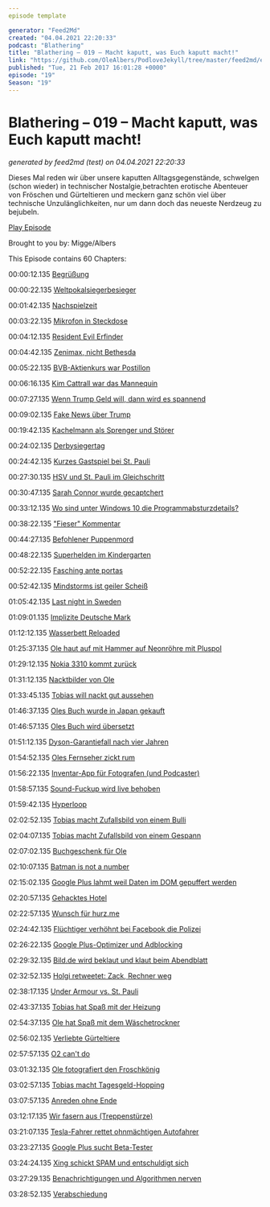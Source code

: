 ```yaml
---
episode template

generator: "Feed2Md"
created: "04.04.2021 22:20:33"
podcast: "Blathering"
title: "Blathering – 019 – Macht kaputt, was Euch kaputt macht!"
link: "https://github.com/OleAlbers/PodloveJekyll/tree/master/feed2md/example/export/seasons/2/2017/2/Blathering___019___Macht_kaputt__was_Euch_kaputt_macht_.md"
published: "Tue, 21 Feb 2017 16:01:28 +0000"
episode: "19"
Season: "19"
---
```


# Blathering – 019 – Macht kaputt, was Euch kaputt macht!
_generated by feed2md (test) on 04.04.2021 22:20:33_

Dieses Mal reden wir über unsere kaputten Alltagsgegenstände, schwelgen (schon wieder) in technischer Nostalgie,betrachten erotische Abenteuer von Fröschen und Gürteltieren und meckern ganz schön viel über technische Unzulänglichkeiten, nur um dann doch das neueste Nerdzeug zu bejubeln.

[Play Episode](https://www.blathering.de/podlove/file/178/s/feed/c/mp3/blathering_019.mp3)

Brought to you by: Migge/Albers

This Episode contains 60 Chapters:


00:00:12.135 [Begrüßung]()

00:00:22.135 [Weltpokalsiegerbesieger](https://de.wikipedia.org/wiki/Liste_der_Weltpokal-Spiele#Weltpokal_2001)

00:01:42.135 [Nachspielzeit](http://www.kicker.de/news/fussball/bundesliga/startseite/671553/artikel_nachspielzeit_das-sagen-die-regeln.html)

00:03:22.135 [Mikrofon in Steckdose](http://www.ip-phone-forum.de/showthread.php?t=258366)

00:04:12.135 [Resident Evil Erfinder](https://de.wikipedia.org/wiki/Shinji_Mikami)

00:04:42.135 [Zenimax, nicht Bethesda](https://de.wikipedia.org/wiki/ZeniMax_Media)

00:05:22.135 [BVB-Aktienkurs war Postillon](http://www.der-postillon.com/2017/02/bvb-gmbh-kg.html)

00:06:16.135 [Kim Cattrall war das Mannequin](https://de.wikipedia.org/wiki/Mannequin_(1987))

00:07:27.135 [Wenn Trump Geld will, dann wird es spannend](https://www.facebook.com/wochendaemmerung)

00:09:02.135 [Fake News über Trump](http://fernsehkritik.tv/folge-198/play/#110)

00:19:42.135 [Kachelmann als Sprenger und Störer](http://uebermedien.de/13027/journalisten-lassen-kachelmann-sprengen/)

00:24:02.135 [Derbysiegertag](https://www.facebook.com/DerUebersteiger/photos/pb.261722427883.-2207520000.1456060079./10153931960732884/?type=3&theater)

00:24:42.135 [Kurzes Gastspiel bei St. Pauli](http://www.transfermarkt.de/hedenstad-verlasst-fc-st-pauli-und-wechselt-zu-rosenborg/view/news/264950)

00:27:30.135 [HSV und St. Pauli im Gleichschritt]()

00:30:47.135 [Sarah Connor wurde gecaptchert](https://twitter.com/lachrob/status/831691552028241921)

00:33:12.135 [Wo sind unter Windows 10 die Programmabsturzdetails?](http://www.giga.de/downloads/windows-10/tipps/windows-10-ereignisanzeige-oeffnen-und-auslesen-so-gehts/)

00:38:22.135 ["Fieser" Kommentar](https://www.youtube.com/watch?v=v8tPgHi-8vo&lc=z13tsvqgolurc3sqx04chx3ggtmzdfyrbn40k)

00:44:27.135 [Befohlener Puppenmord](http://www.deutschlandfunk.de/versteckte-ueberwachungsmoeglichkeit-bundesnetzagentur.697.de.html?dram:article_id=379214)

00:48:22.135 [Superhelden im Kindergarten](http://science.orf.at/stories/2823349/)

00:52:22.135 [Fasching ante portas]()

00:52:42.135 [Mindstorms ist geiler Scheiß](https://www.lego.com/de-de/mindstorms/)

01:05:42.135 [Last night in Sweden](http://www.rp-online.de/politik/ausland/so-fangen-diktatoren-an-us-senator-mccain-attackiert-donald-trump-aid-1.6619833)

01:09:01.135 [Implizite Deutsche Mark](http://www.manager-magazin.de/politik/deutschland/trumps-wirtschaftsberater-peter-navarro-kritisiert-deutschland-a-1132539.html)

01:12:12.135 [Wasserbett Reloaded](https://www.wasserbettxl.de/)

01:25:37.135 [Ole haut auf mit Hammer auf Neonröhre mit Pluspol]()

01:29:12.135 [Nokia 3310 kommt zurück](http://www.giga.de/unternehmen/hmd-global/specials/nokia-3310-2017-das-unzerstoerbare-kult-handy-kehr-zurueck/)

01:31:12.135 [Nacktbilder von Ole]()

01:33:45.135 [Tobias will nackt gut aussehen](https://www.tobiasmigge.de/2017/02/14/2read-072-looking-good-naked/)

01:46:37.135 [Oles Buch wurde in Japan gekauft](http://alstervergnügen.com/)

01:46:57.135 [Oles Buch wird übersetzt](http://www.babelcube.com/)

01:51:12.135 [Dyson-Garantiefall nach vier Jahren](http://www.dyson.de/)

01:54:52.135 [Oles Fernseher zickt rum]()

01:56:22.135 [Inventar-App für Fotografen (und Podcaster)](https://mygearvault.com/)

01:58:57.135 [Sound-Fuckup wird live behoben]()

01:59:42.135 [Hyperloop](https://de.wikipedia.org/wiki/Hyperloop)

02:02:52.135 [Tobias macht Zufallsbild von einem Bulli](https://www.instagram.com/p/BQoMP09gYFe/)

02:04:07.135 [Tobias macht Zufallsbild von einem Gespann](https://www.flickr.com/photos/25208200@N06/32020895174/in/dateposted-public/)

02:07:02.135 [Buchgeschenk für Ole](https://www.tobiasmigge.de/2015/10/27/022-abenteuer-fotografie/)

02:10:07.135 [Batman is not a number](https://plus.google.com/+OleAlbers/posts/j2wvVyxRWQg)

02:15:02.135 [Google Plus lahmt weil Daten im DOM gepuffert werden]()

02:20:57.135 [Gehacktes Hotel](http://www.theverge.com/2017/1/30/14438226/hackers-austrian-hotel-bitcoin-ransom-ransomware)

02:22:57.135 [Wunsch für hurz.me](http://hurz.me/)

02:24:42.135 [Flüchtiger verhöhnt bei Facebook die Polizei](http://www.rp-online.de/nrw/staedte/geldern/fluechtiger-verhoehnt-bei-facebook-die-polizei-aid-1.6614971)

02:26:22.135 [Google Plus-Optimizer und Adblocking](https://chrome.google.com/webstore/detail/google%20-optimizer/edknapjhmlocokbpbihilmjmfmmddhop?hl=de)

02:29:32.135 [Bild.de wird beklaut und klaut beim Abendblatt](http://www.bildblog.de/86458/flugs-kopiert/)

02:32:52.135 [Holgi retweetet: Zack, Rechner weg](https://twitter.com/holgi)

02:38:17.135 [Under Armour vs. St. Pauli](https://www.fcstpauli.com/en/news/published/under-armour-statement/)

02:43:37.135 [Tobias hat Spaß mit der Heizung](https://www.youtube.com/watch?v=PntEmM_lX6I)

02:54:37.135 [Ole hat Spaß mit dem Wäschetrockner]()

02:56:02.135 [Verliebte Gürteltiere](https://www.google.com/doodles/valentines-day-2017-day-1)

02:57:57.135 [O2 can't do]()

03:01:32.135 [Ole fotografiert den Froschkönig](https://de.wikipedia.org/wiki/Wasserturm_Ohlsdorfer_Friedhof)

03:02:57.135 [Tobias macht Tagesgeld-Hopping](https://dynamisch.drklein.de/vergleich/drklein/termingeld-vergleich)

03:07:57.135 [Anreden ohne Ende]()

03:12:17.135 [Wir fasern aus (Treppenstürze)]()

03:21:07.135 [Tesla-Fahrer rettet ohnmächtigen Autofahrer](https://www.muenchen.tv/tesla-fahrer-rettet-bewusstlosem-autofahrer-durch-unfall-das-leben-208469/)

03:23:27.135 [Google Plus sucht Beta-Tester](http://stadt-bremerhaven.de/google-aktive-und-passionierte-nutzer-des-netzwerks-als-beta-tester-gesucht/)

03:24:24.135 [Xing schickt SPAM und entschuldigt sich](https://twitter.com/tmigge/status/832544141179510784)

03:27:29.135 [Benachrichtigungen und Algorithmen nerven]()

03:28:52.135 [Verabschiedung]()


